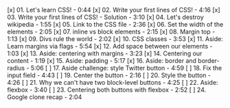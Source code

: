 [x] 01. Let's learn CSS! - 0:44
[x] 02. Write your first lines of CSS! - 4:16
[x] 03. Write your first lines of CSS! - Solution - 3:10
[x] 04. Let's destroy wikipedia - 1:55
[x] 05. Link to the CSS file - 2:36
[x] 06. Set the width of the elements - 2:05
[x] 07. inline vs block elements - 2:15
[x] 08. Margin top - 1:13
[x] 09. Divs rule the world - 2:02
[x] 10. CSS classes - 3:53
[x] 11. Aside: Learn margins via flags - 5:54
[x] 12. Add space between our elements - 1:03
[x] 13. Aside: centering with margins - 3:23
[x] 14. Centering our content - 1:19
[x] 15. Aside: padding - 5:17
[x] 16. Aside: border and border-radius - 5:06
[ ] 17. Aside challenge: style Twitter button - 4:59
[ ] 18. Fix the input field - 4:43
[ ] 19. Center the button - 2:16
[ ] 20. Style the button - 4:26
[ ] 21. Why we can't have two block-level buttons - 4:25
[ ] 22. Aside: flexbox - 3:40
[ ] 23. Centering both buttons with flexbox - 2:52
[ ] 24. Google clone recap - 2:04
